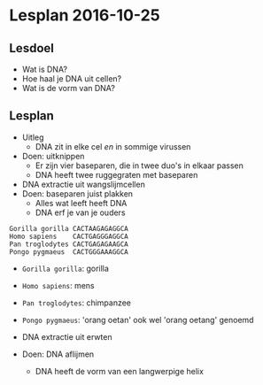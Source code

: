 # Lesplan 2016-10-25
 
## Lesdoel

 * Wat is DNA?
 * Hoe haal je DNA uit cellen?
 * Wat is de vorm van DNA?

## Lesplan

 * Uitleg
   * DNA zit in elke cel *en* in sommige virussen
 * Doen: uitknippen
   * Er zijn vier baseparen, die in twee duo's in elkaar passen
   * DNA heeft twee ruggegraten met baseparen
 * DNA extractie uit wangslijmcellen
 * Doen: baseparen juist plakken
   * Alles wat leeft heeft DNA
   * DNA erf je van je ouders

```
Gorilla gorilla CACTAAGAGAGGCA
Homo sapiens    CACTGAGGGAGGCA
Pan troglodytes CACTGAGAGAAGCA
Pongo pygmaeus  CACTGGGAAAGGCA
```

 * `Gorilla gorilla`: gorilla
 * `Homo sapiens`: mens
 * `Pan troglodytes`: chimpanzee
 * `Pongo pygmaeus`: 'orang oetan' ook wel 'orang oetang' genoemd

 * DNA extractie uit erwten
 * Doen: DNA aflijmen
   * DNA heeft de vorm van een langwerpige helix

